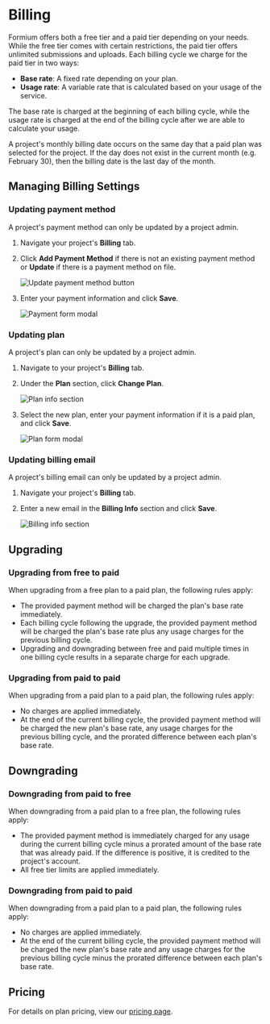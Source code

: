 # Billing

Formium offers both a free tier and a paid tier depending on your needs. While the free tier comes with certain restrictions, the paid tier offers unlimited submissions and uploads. Each billing cycle we charge for the paid tier in two ways:

- **Base rate**: A fixed rate depending on your plan.
- **Usage rate**: A variable rate that is calculated based on your usage of the service.

The base rate is charged at the beginning of each billing cycle, while the usage rate is charged at the end of the billing cycle after we are able to calculate your usage.

A project's monthly billing date occurs on the same day that a paid plan was selected for the project. If the day does not exist in the current month (e.g. February 30), then the billing date is the last day of the month.

## Managing Billing Settings

### Updating payment method

A project's payment method can only be updated by a project admin.

1. Navigate your project's **Billing** tab.

2. Click **Add Payment Method** if there is not an existing payment method or **Update** if there is a payment method on file.

   ![Update payment method button](/assets/billing/add-payment-method.png)

3. Enter your payment information and click **Save**.

   ![Payment form modal](/assets/billing/payment-method-modal.png)

### Updating plan

A project's plan can only be updated by a project admin.

1. Navigate to your project's **Billing** tab.

2. Under the **Plan** section, click **Change Plan**.

   ![Plan info section](/assets/billing/change-plan.png)

3. Select the new plan, enter your payment information if it is a paid plan, and click **Save**.

   ![Plan form modal](/assets/billing/select-plan-modal.png)

### Updating billing email

A project's billing email can only be updated by a project admin.

1. Navigate your project's **Billing** tab.

2. Enter a new email in the **Billing Info** section and click **Save**.

   ![Billing info section](/assets/billing/billing-email.png)

## Upgrading

### Upgrading from free to paid

When upgrading from a free plan to a paid plan, the following rules apply:

- The provided payment method will be charged the plan's base rate immediately.
- Each billing cycle following the upgrade, the provided payment method will be charged the plan's base rate plus any usage charges for the previous billing cycle.
- Upgrading and downgrading between free and paid multiple times in one billing cycle results in a separate charge for each upgrade.

### Upgrading from paid to paid

When upgrading from a paid plan to a paid plan, the following rules apply:

- No charges are applied immediately.
- At the end of the current billing cycle, the provided payment method will be charged the new plan's base rate, any usage charges for the previous billing cycle, and the prorated difference between each plan's base rate.

## Downgrading

### Downgrading from paid to free

When downgrading from a paid plan to a free plan, the following rules apply:

- The provided payment method is immediately charged for any usage during the current billing cycle minus a prorated amount of the base rate that was already paid. If the difference is positive, it is credited to the project's account.
- All free tier limits are applied immediately.

### Downgrading from paid to paid

When downgrading from a paid plan to a paid plan, the following rules apply:

- No charges are applied immediately.
- At the end of the current billing cycle, the provided payment method will be charged the new plan's base rate and any usage charges for the previous billing cycle minus the prorated difference between each plan's base rate.

## Pricing

For details on plan pricing, view our [pricing page](https://formium.io/pricing).
